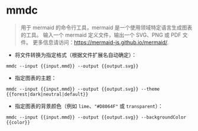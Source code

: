 # mmdc

> 用于 mermaid 的命令行工具，mermaid 是一个使用领域特定语言生成图表的工具。
> 输入一个 mermaid 定义文件，输出一个 SVG、PNG 或 PDF 文件。
> 更多信息请访问：<https://mermaid-js.github.io/mermaid/>.

- 将文件转换为指定格式（根据文件扩展名自动确定）：

`mmdc --input {{input.mmd}} --output {{output.svg}}`

- 指定图表的主题：

`mmdc --input {{input.mmd}} --output {{output.svg}} --theme {{forest|dark|neutral|default}}`

- 指定图表的背景颜色（例如 `lime`、`"#D8064F"` 或 `transparent`）：

`mmdc --input {{input.mmd}} --output {{output.svg}} --backgroundColor {{color}}`